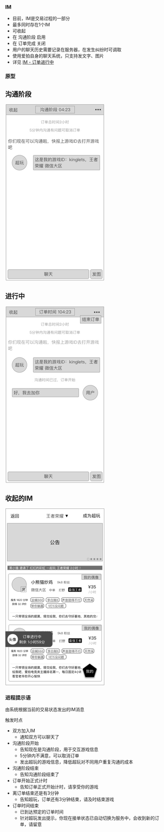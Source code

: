 ### IM
* 目前，IM是交易过程的一部分
* 最多同时存在1个IM
* 可收起
* 在 沟通阶段 启用
* 在 订单完成 关闭
* 用户的聊天历史需要记录在服务器，在发生纠纷时可调取
* 使用爱拍自身的聊天系统，只支持发文字、图片
* 详见 [IM - 订单进行中](im.md)

### 原型

沟通阶段
---
![IM-沟通阶段](img/IM-沟通阶段.jpg)

进行中
---
![IM-订单开始](img/IM-订单开始.jpg)

收起的IM
---
![IM收起](img/IM-收起.jpg)


### 进程提示语
由系统根据当前的交易状态发出的IM消息

触发时点

* 双方加入IM
	* 通知双方可以聊天了
* 沟通阶段开始
	* 告知现在是沟通阶段，用于交互游戏信息
	* 5分钟内不满意，可以取消订单
	* 发出超玩的游戏信息，降低超玩对不同用户重复沟通的成本
* 沟通阶段结束
	* 告知沟通阶段结束了
* 订单开始正式计时
	* 告知订单正式开始计时，请享受你的游戏
* 离订单结束还是有3分钟
	* 告知超玩，订单还有3分钟结束，请及时结束游戏
* 订单时间结束
	* 已到达预定的订单时间
	* 针对超玩发出提示，你现在接单状态已自动切换为服务中，会收到新的订单，请留意